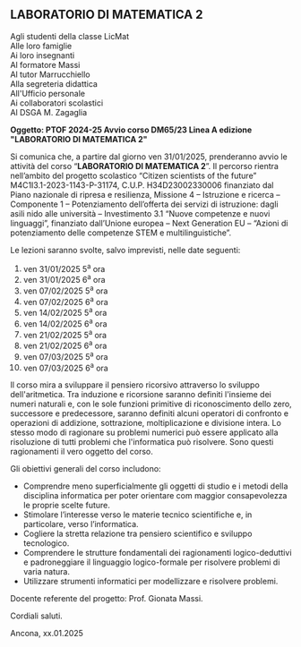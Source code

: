 ## LABORATORIO DI MATEMATICA 2

Agli studenti della classe LicMat<br />
Alle loro famiglie<br />
Ai loro insegnanti<br />
Al formatore Massi<br />
Al tutor Marrucchiello<br />
Alla segreteria didattica<br />
All'Ufficio personale<br />
Ai collaboratori scolastici<br />
Al DSGA M. Zagaglia<br />

**Oggetto: PTOF 2024-25 Avvio corso DM65/23 Linea A edizione "LABORATORIO DI MATEMATICA 2"**

Si comunica che, a partire dal giorno ven 31/01/2025, prenderanno avvio le attività del corso “**LABORATORIO DI MATEMATICA 2**”. Il percorso rientra nell’ambito del progetto scolastico “Citizen scientists of the future” M4C1I3.1-2023-1143-P-31174, C.U.P. H34D23002330006 finanziato dal Piano nazionale di ripresa e resilienza, Missione 4 – Istruzione e ricerca – Componente 1 – Potenziamento dell’offerta dei servizi di istruzione: dagli asili nido alle università – Investimento 3.1 “Nuove competenze e nuovi linguaggi”, finanziato dall’Unione europea – Next Generation EU – “Azioni di potenziamento delle competenze STEM e multilinguistiche”.

Le lezioni saranno svolte, salvo imprevisti, nelle date seguenti: 


1. ven 31/01/2025 5<sup>a</sup> ora
2. ven 31/01/2025 6<sup>a</sup> ora
3. ven 07/02/2025 5<sup>a</sup> ora
4. ven 07/02/2025 6<sup>a</sup> ora
5. ven 14/02/2025 5<sup>a</sup> ora
6. ven 14/02/2025 6<sup>a</sup> ora
7. ven 21/02/2025 5<sup>a</sup> ora
8. ven 21/02/2025 6<sup>a</sup> ora
9. ven 07/03/2025 5<sup>a</sup> ora
10. ven 07/03/2025 6<sup>a</sup> ora


Il corso mira a sviluppare il pensiero ricorsivo attraverso lo sviluppo dell'aritmetica. Tra induzione e ricorsione saranno definiti l'insieme dei numeri naturali e, con le sole funzioni primitive di riconoscimento dello zero, successore e predecessore, saranno definiti alcuni operatori di confronto e operazioni di addizione, sottrazione, moltiplicazione e divisione intera. Lo stesso modo di ragionare su problemi numerici può essere applicato alla risoluzione di tutti problemi che l'informatica può risolvere. Sono questi ragionamenti il vero oggetto del corso.

Gli obiettivi generali del corso includono:

- Comprendre meno superficialmente gli oggetti di studio e i metodi della disciplina informatica per poter orientare com maggior consapevolezza le proprie scelte future.
- Stimolare l’interesse verso le materie tecnico scientifiche e, in particolare, verso l’informatica.
- Cogliere la stretta relazione tra pensiero scientifico e sviluppo tecnologico.
- Comprendere le strutture fondamentali dei ragionamenti logico-deduttivi e padroneggiare il linguaggio logico-formale per risolvere problemi di varia natura.
- Utilizzare strumenti informatici per modellizzare e risolvere problemi.

Docente referente del progetto: Prof. Gionata Massi.

Cordiali saluti.

Ancona, xx.01.2025

